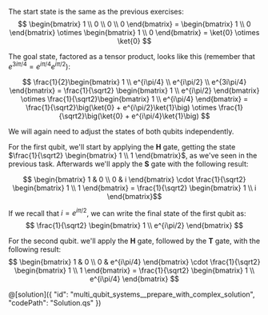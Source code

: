 ﻿The start state is the same as the previous exercises:
$$ \begin{bmatrix} 1 \\ 0 \\ 0 \\ 0 \end{bmatrix} = \begin{bmatrix} 1 \\ 0 \end{bmatrix} \otimes \begin{bmatrix} 1 \\ 0 \end{bmatrix} = \ket{0} \otimes \ket{0} $$

The goal state, factored as a tensor product, looks like this (remember that $e^{3i\pi/4} = e^{i\pi/4} e^{i\pi/2}$):

$$
\frac{1}{2}\begin{bmatrix} 1 \\ e^{i\pi/4} \\ e^{i\pi/2} \\ e^{3i\pi/4} \end{bmatrix} =
\frac{1}{\sqrt2} \begin{bmatrix} 1 \\ e^{i\pi/2} \end{bmatrix} \otimes \frac{1}{\sqrt2}\begin{bmatrix} 1 \\ e^{i\pi/4} \end{bmatrix} =
\frac{1}{\sqrt2}\big(\ket{0} + e^{i\pi/2}\ket{1}\big) \otimes \frac{1}{\sqrt2}\big(\ket{0} + e^{i\pi/4}\ket{1}\big) $$

We will again need to adjust the states of both qubits independently.

For the first qubit, we'll start by applying the **H** gate, getting the state $\frac{1}{\sqrt2} \begin{bmatrix} 1 \\ 1 \end{bmatrix}$, as we've seen in the previous task. Afterwards we'll apply the **S** gate with the following result:

$$ \begin{bmatrix} 1 & 0 \\ 0 & i \end{bmatrix} \cdot \frac{1}{\sqrt2} \begin{bmatrix} 1 \\ 1 \end{bmatrix} = \frac{1}{\sqrt2} \begin{bmatrix} 1 \\ i \end{bmatrix}$$

If we recall that $i = e^{i\pi/2}$, we can write the final state of the first qubit as:
$$ \frac{1}{\sqrt2} \begin{bmatrix} 1 \\ e^{i\pi/2} \end{bmatrix} $$

For the second qubit. we'll apply the **H** gate, followed by the **T** gate, with the following result:
$$ \begin{bmatrix} 1 & 0 \\ 0 & e^{i\pi/4} \end{bmatrix} \cdot \frac{1}{\sqrt2} \begin{bmatrix} 1 \\ 1 \end{bmatrix} = \frac{1}{\sqrt2} \begin{bmatrix} 1 \\ e^{i\pi/4} \end{bmatrix} $$

@[solution]({
"id": "multi_qubit_systems__prepare_with_complex_solution",
"codePath": "Solution.qs"
})
